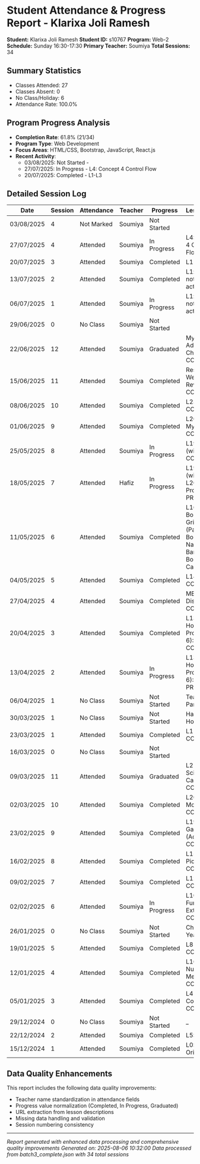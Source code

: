 # Student Attendance & Progress Report - Klarixa Joli Ramesh
**Student:** Klarixa Joli Ramesh
**Student ID:** s10767
**Program:** Web-2
**Schedule:** Sunday 16:30-17:30
**Primary Teacher:** Soumiya
**Total Sessions:** 34

## Summary Statistics
- Classes Attended: 27
- Classes Absent: 0
- No Class/Holiday: 6
- Attendance Rate: 100.0%

## Program Progress Analysis
- **Completion Rate**: 61.8% (21/34)
- **Program Type**: Web Development
- **Focus Areas**: HTML/CSS, Bootstrap, JavaScript, React.js
- **Recent Activity**:
  - 03/08/2025: Not Started - 
  - 27/07/2025: In Progress - L4: Concept 4 Control Flow
  - 20/07/2025: Completed - L1-L3

## Detailed Session Log
| Date | Session | Attendance | Teacher | Progress | Lesson/Topic |
|------|---------|------------|---------|----------|--------------|
| 03/08/2025 | 4 | Not Marked | Soumiya | Not Started |  |
| 27/07/2025 | 4 | Attended | Soumiya | In Progress | L4: Concept 4 Control Flow |
| 20/07/2025 | 3 | Attended | Soumiya | Completed | L1-L3 |
| 13/07/2025 | 2 | Attended | Soumiya | Completed | L1: concept 1 notes & activity |
| 06/07/2025 | 1 | Attended | Soumiya | In Progress | L1: concept 1 notes & activity |
| 29/06/2025 | 0 | No Class | Soumiya | Not Started |  |
| 22/06/2025 | 12 | Attended | Soumiya | Graduated | My Profile Advancement Checking: COMPLETED |
| 15/06/2025 | 11 | Attended | Soumiya | Completed | Responsive Web Revision: COMPLETED |
| 08/06/2025 | 10 | Attended | Soumiya | Completed | L23 Quiz 2: COMPLETED |
| 01/06/2025 | 9 | Attended | Soumiya | Completed | L20 - L22 My Profile: COMPLETED |
| 25/05/2025 | 8 | Attended | Soumiya | In Progress | L19 (wireframe): COMPLETED  |
| 18/05/2025 | 7 | Attended | Hafiz | In Progress | L19 (wireframe), L20: My Profile IN PROGRESS |
| 11/05/2025 | 6 | Attended | Soumiya | Completed | L16 Bootstrap Grid System (Part 1),L17 Bootstrap Navigation Bar,L18 Bootstrap Ca... |
| 04/05/2025 | 5 | Attended | Soumiya | Completed | L14 Quiz 1 : COMPLETED |
| 27/04/2025 | 4 | Attended | Soumiya | Completed | MBC Discussion: COMPLETED |
| 20/04/2025 | 3 | Attended | Soumiya | Completed | L13 My Holiday Project (Part 6): COMPLETED |
| 13/04/2025 | 2 | Attended | Soumiya | In Progress | L13 My Holiday Project (Part 6): IN PROGRESS |
| 06/04/2025 | 1 | No Class | Soumiya | Not Started | Teacher Parent Day |
| 30/03/2025 | 1 | No Class | Soumiya | Not Started | Hari Raya Holiday |
| 23/03/2025 | 1 | Attended | Soumiya | Completed | L1 - L12: COMPLETED |
| 16/03/2025 | 0 | No Class | Soumiya | Not Started |  |
| 09/03/2025 | 11 | Attended | Soumiya | Graduated | L21 Project Scientific Calculator: COMPLETED |
| 02/03/2025 | 10 | Attended | Soumiya | Completed | L20 Math Module: COMPLETED |
| 23/02/2025 | 9 | Attended | Soumiya | Completed | L19 My Quiz Game (Advance): COMPLETED |
| 16/02/2025 | 8 | Attended | Soumiya | Completed | L15 My Picasso Art: COMPLETED |
| 09/02/2025 | 7 | Attended | Soumiya | Completed | L12 Loops: COMPLETED |
| 02/02/2025 | 6 | Attended | Soumiya | In Progress | L10 Functions Extra: COMPLETED |
| 26/01/2025 | 0 | No Class | Soumiya | Not Started | Chinese New Year Holiday |
| 19/01/2025 | 5 | Attended | Soumiya | Completed | L8 Quiz 1: COMPLETED |
| 12/01/2025 | 4 | Attended | Soumiya | Completed | L16 Project: Nutritious Meal (Part 1): COMPLETED |
| 05/01/2025 | 3 | Attended | Soumiya | Completed | L4 Conditionals: COMPLETED |
| 29/12/2024 | 0 | No Class | Soumiya | Not Started | _ |
| 22/12/2024 | 2 | Attended | Soumiya | Completed | L5: Lists |
| 15/12/2024 | 1 | Attended | Soumiya | Completed | L0: Orientation |

## Data Quality Enhancements
This report includes the following data quality improvements:
- Teacher name standardization in attendance fields
- Progress value normalization (Completed, In Progress, Graduated)
- URL extraction from lesson descriptions
- Missing data handling and validation
- Session numbering consistency

---
*Report generated with enhanced data processing and comprehensive quality improvements*
*Generated on: 2025-08-06 10:32:00*
*Data processed from batch3_complete.json with 34 total sessions*